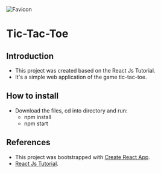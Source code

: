 
![Favicon]('./public/favicon.png) 
# Tic-Tac-Toe 

## Introduction

- This project was created based on the React Js Tutorial.
- It's a simple web application of the game tic-tac-toe.  

## How to install

- Download the files, cd into directory and run:
  - npm install
  - npm start  

## References

- This project was bootstrapped with [Create React App](https://github.com/facebook/create-react-app).
- [React Js Tutorial](https://reactjs.org/tutorial/tutorial.html).


